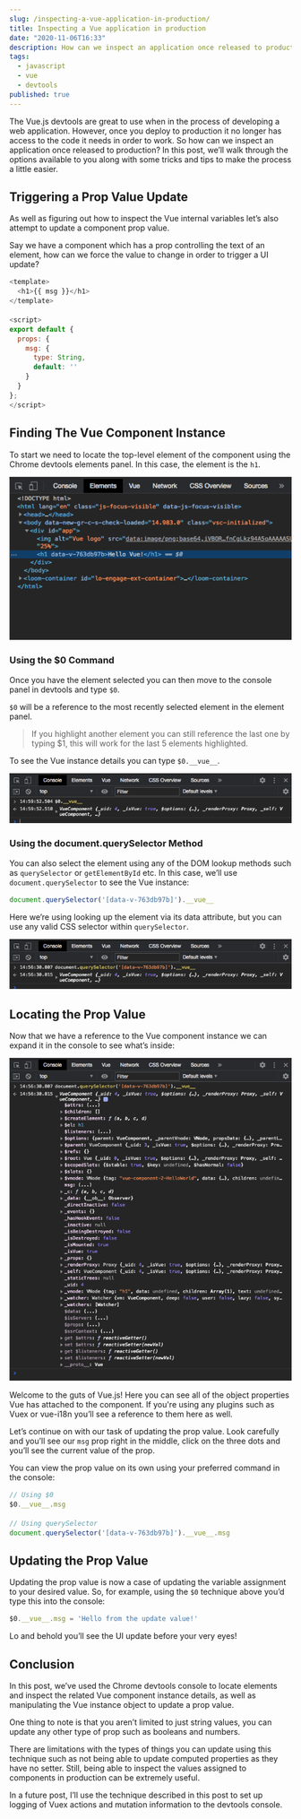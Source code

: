 ```yaml
---
slug: /inspecting-a-vue-application-in-production/
title: Inspecting a Vue application in production
date: "2020-11-06T16:33"
description: How can we inspect an application once released to production? In this post, we’ll walk through the options available to you along with some tricks and tips to make the process a little easier.
tags:
  - javascript
  - vue
  - devtools
published: true
---
```


The Vue.js devtools are great to use when in the process of developing a web application. However, once you deploy to production it no longer has access to the code it needs in order to work. So how can we inspect an application once released to production? In this post, we’ll walk through the options available to you along with some tricks and tips to make the process a little easier.

## Triggering a Prop Value Update

As well as figuring out how to inspect the Vue internal variables let’s also attempt to update a component prop value.

Say we have a component which has a prop controlling the text of an element, how can we force the value to change in order to trigger a UI update?

```javascript
<template>
  <h1>{{ msg }}</h1>
</template>

<script>
export default {
  props: {
    msg: {
      type: String,
      default: ''
    }
  }
};
</script>
```

## Finding The Vue Component Instance

To start we need to locate the top-level element of the component using the Chrome devtools elements panel. In this case, the element is the `h1`.

![Screenshot of the component top-level element highlighted in the Chrome devtools elements panel](./devtools-elements.png)

### Using the $0 Command

Once you have the element selected you can then move to the console panel in devtools and type `$0`.

`$0` will be a reference to the most recently selected element in the element panel.

> If you highlight another element you can still reference the last one by typing $1, this will work for the last 5 elements highlighted.

To see the Vue instance details you can type `$0.__vue__`.

![Screenshot of Vue instance object in the Chrome devtools console panel](devtools-$0-collapsed.png)

### Using the document.querySelector Method

You can also select the element using any of the DOM lookup methods such as `querySelector` or `getElementById` etc. In this case, we’ll use `document.querySelector` to see the Vue instance:

```javascript
document.querySelector('[data-v-763db97b]').__vue__
```

Here we’re using looking up the element via its data attribute, but you can use any valid CSS selector within `querySelector`.

![Screenshot of Vue instance object in the Chrome devtools console panel](devtools-qs-collapsed.png)

## Locating the Prop Value

Now that we have a reference to the Vue component instance we can expand it in the console to see what’s inside:

![Screenshot of Vue instance object expanded in the Chrome devtools console panel](devtools-vue-expanded.png)

Welcome to the guts of Vue.js! Here you can see all of the object properties Vue has attached to the component. If you're using any plugins such as Vuex or vue-i18n you’ll see a reference to them here as well.

Let’s continue on with our task of updating the prop value. Look carefully and you’ll see our `msg` prop right in the middle, click on the three dots and you’ll see the current value of the prop.

You can view the prop value on its own using your preferred command in the console:

```javascript
// Using $0
$0.__vue__.msg

// Using querySelector
document.querySelector('[data-v-763db97b]').__vue__.msg
```

## Updating the Prop Value

Updating the prop value is now a case of updating the variable assignment to your desired value. So, for example, using the `$0` technique above you’d type this into the console:

```javascript
$0.__vue__.msg = 'Hello from the update value!'
```

Lo and behold you’ll see the UI update before your very eyes!

## Conclusion

In this post, we’ve used the Chrome devtools console to locate elements and inspect the related Vue component instance details, as well as manipulating the Vue instance object to update a prop value.

One thing to note is that you aren’t limited to just string values, you can update any other type of prop such as booleans and numbers.

There are limitations with the types of things you can update using this technique such as not being able to update computed properties as they have no setter. Still, being able to inspect the values assigned to components in production can be extremely useful.

In a future post, I’ll use the technique described in this post to set up logging of Vuex actions and mutation information to the devtools console.
